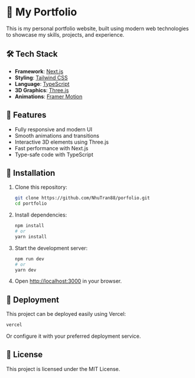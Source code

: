 # 🚀 My Portfolio

This is my personal portfolio website, built using modern web technologies to showcase my skills, projects, and experience.

## 🛠 Tech Stack

- **Framework**: [Next.js](https://nextjs.org/)
- **Styling**: [Tailwind CSS](https://tailwindcss.com/)
- **Language**: [TypeScript](https://www.typescriptlang.org/)
- **3D Graphics**: [Three.js](https://threejs.org/)
- **Animations**: [Framer Motion](https://www.framer.com/motion/)

## 🎨 Features

- Fully responsive and modern UI
- Smooth animations and transitions
- Interactive 3D elements using Three.js
- Fast performance with Next.js
- Type-safe code with TypeScript

## 📂 Installation

1. Clone this repository:

   ```bash
   git clone https://github.com/NhuTran88/porfolio.git
   cd portfolio
   ```

2. Install dependencies:

   ```bash
   npm install
   # or
   yarn install
   ```

3. Start the development server:

   ```bash
   npm run dev
   # or
   yarn dev
   ```

4. Open [http://localhost:3000](http://localhost:3000) in your browser.

## 🚀 Deployment

This project can be deployed easily using Vercel:

```bash
vercel
```

Or configure it with your preferred deployment service.

## 📜 License

This project is licensed under the MIT License.
